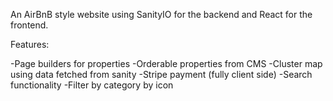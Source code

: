 An AirBnB style website using SanityIO for the backend and React for the frontend.

Features:

-Page builders for properties
-Orderable properties from CMS
-Cluster map using data fetched from sanity
-Stripe payment (fully client side)
-Search functionality
-Filter by category by icon